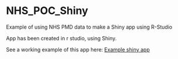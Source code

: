 # NHS_POC_Shiny
Example of using NHS PMD data to make a Shiny app using R-Studio

App has been created in r studio, using Shiny.

See a working example of this app here: [Example shiny app](https://propolis.shinyapps.io/hospital_mortality_vs_staff_recommend/)
